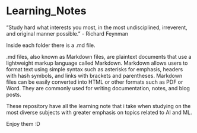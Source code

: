 # Learning_Notes
“Study hard what interests you most, in the most undisciplined, irreverent, and original manner possible.” - Richard Feynman

Inside each folder there is a .md file.

.md files, also known as Markdown files, are plaintext documents that use a lightweight markup language called Markdown. Markdown allows users to format text using simple syntax such as asterisks for emphasis, headers with hash symbols, and links with brackets and parentheses. Markdown files can be easily converted into HTML or other formats such as PDF or Word. They are commonly used for writing documentation, notes, and blog posts.

These repository have all the learning note that i take when studying on the most diverse subjects with greater emphasis on topics related to AI and ML.

Enjoy them :D
